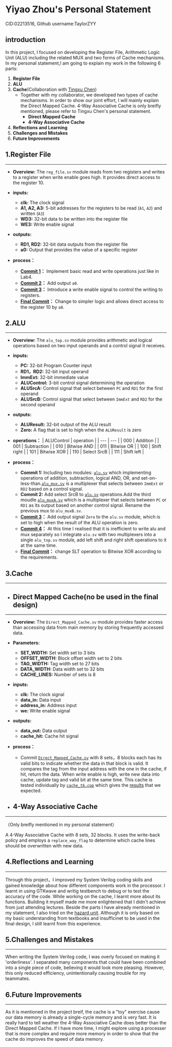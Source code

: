 # Yiyao Zhou's Personal Statement
CID:02213516, Github username:TaylorZYY
##  introduction
In this project, I focused on developing the Register File, Arithmetic Logic Unit (ALU) including the related MUX and two forms of Cache mechanisms. In my personal statement,I am going to explain my work in the following 6 parts:

1. **Register File**
2. **ALU**
3. **Cache**(Collaboration with [Tingxu Chen](https://github.com/ccchloe510))
   - Together with my collaborator, we developed two types of cache mechanisms. In order to show our joint effort, I will mainly explain the Direct Mapped Cache. 4-Way Associative Cache is only breifly mentioned, please refer to Tingxu Chen's personal statement.
     - **Direct Mapped Cache**
     - **4-Way Associative Cache**
4. **Reflections and Learning**
5. **Challenges and Mistakes**
6. **Future Improvements**

## 1.Register File
---
- **Overview:**
  The `reg_file.sv` module reads from two registers and writes to a register when write enable goes high. It provides direct access to the register 10.
  
- **inputs:**
  - **clk:** The clock signal
  - **A1, A2, A3:** 5-bit addresses for the registers to be read (`A1`, `A2`) and written (`A3`)
  - **WD3:** 32-bit data to be written into the register file
  - **WE3:** Write enable signal

- **outputs:**
  - **RD1, RD2:** 32-bit data outputs from the register file
  - **a0:** Output that provides the value of a specific register

- **process：**
  - **[Commit 1](https://github.com/franfafdaf/IAC_23autumn_Group17-Coursework/commit/d94e1befc5d36e04be753a4ef233814ac497f58f#diff-5c39103c31f3e119753d68911c878fa39988cd4de9c3cc06e7aaf1d9d2958f19)：** Implement basic read and write operations just like in Lab4.
  - **[Commit 2](https://github.com/franfafdaf/IAC_23autumn_Group17-Coursework/commit/c0e69e03d02652aec5b61339886b209ef51ea6a2#diff-5c39103c31f3e119753d68911c878fa39988cd4de9c3cc06e7aaf1d9d2958f19)：** Add output `a0`.
  - **[Commit 3](https://github.com/franfafdaf/IAC_23autumn_Group17-Coursework/commit/529f67693a8ccd2bb43c26deecb8fb17b132fcf5#diff-5c39103c31f3e119753d68911c878fa39988cd4de9c3cc06e7aaf1d9d2958f19)：** Introduce a write enable signal to control the writing to registers.
  - **[Final Commit](https://github.com/franfafdaf/IAC_23autumn_Group17-Coursework/blob/zyy/reg_file.sv)：** Change to simpler logic and allows direct access to the register 10 by `a0`.

## 2.ALU
---
- **Overview:**
  The `alu_top.sv` module provides arithmetic and logical operations based on two input operands and a control signal it receives.

- **inputs:**
  - **PC:** 32-bit Program Counter input
  - **RD1，RD2:** 32-bit input operand
  - **ImmExt:** 32-bit immediate value
  - **ALUControl:** 3-bit control signal determining the operation
  - **ALUSrcA:** Control signal that select between `PC` and `RD1` for the first operand
  - **ALUSrcB:** Control signal that select between `ImmExt` and `RD2` for the second operand

- **outputs:**
  - **ALUResult:** 32-bit output of the ALU result
  - **Zero:** A flag that is set to high when the `ALUResult` is zero

- **operations：**
  | ALUControl | operation |
  | --- | --- |
  | 000 | Addition |
  | 001 | Subtraction |
  | 010 | Bitwise AND |
  | 011 | Bitwise OR |
  | 100 | Shift right |
  | 101 | Bitwise XOR  |
  | 110 | Select SrcB |
  | 111 | Shift left |

- **process：**
  - **Commit 1:** Including two modules: [`alu.sv`](https://github.com/franfafdaf/IAC_23autumn_Group17-Coursework/commit/d94e1befc5d36e04be753a4ef233814ac497f58f#diff-7328527108921190114124240be003807f1752fc4f983e48a6afe6d6bcb0f614) which implementing operations of addition, subtraction, logical AND, OR, and set-on-less-than.[`alu_mux.sv`](https://github.com/franfafdaf/IAC_23autumn_Group17-Coursework/commit/d94e1befc5d36e04be753a4ef233814ac497f58f#diff-d6b6e8aff2b0168e90f117dfa03ad18d9b768d722b348757c2102024e73ed1a2) is a multiplexer that selects between `ImmExt` or `RD2` based on a control signal.
  - **Commit 2:** Add select SrcB to [`alu.sv`](https://github.com/franfafdaf/IAC_23autumn_Group17-Coursework/commit/7345375a0b4e8bc7f3dd586fa49cd512d13bf2cd#diff-7328527108921190114124240be003807f1752fc4f983e48a6afe6d6bcb0f614) operations.Add the third moudle [`alu_muxA.sv`](https://github.com/franfafdaf/IAC_23autumn_Group17-Coursework/commit/7345375a0b4e8bc7f3dd586fa49cd512d13bf2cd#diff-de4d8b3c8e991ce440888ff69cacf4e0b8818dbeab5bbbf8682b3a24034c787b) which is a multiplexer that selects between `PC` or `RD1` as its output based on another control signal. Rename the previous mux to `alu_muxB.sv`.
  - **[Commit 3](https://github.com/franfafdaf/IAC_23autumn_Group17-Coursework/commit/955da2c89e8f682db81bf4f261d2c1b8cdae13c8#diff-7328527108921190114124240be003807f1752fc4f983e48a6afe6d6bcb0f614)：** Add output signal `Zero` to the `alu.sv` module, which is set to high when the result of the ALU operation is zero.
  - **[Commit 4](https://github.com/franfafdaf/IAC_23autumn_Group17-Coursework/commit/715015b5cad5e7bbc58dddd9a8f0a6462aee4fdb#diff-5b9ecc708d963edcd24c32bf9cd4e7a12c763cd97c7466af6e13d1e216d29197)：** At this time I realised that it is inefficient to write alu and mux separately so I integrate `alu.sv` with two multiplexers into a single `alu_top.sv` module, add left shift and right shift operations to it at the same time.
  - **[Final Commit](https://github.com/franfafdaf/IAC_23autumn_Group17-Coursework/commit/dc42ba4dc7e3517c82bb2f021b54b46461644aff#diff-5b9ecc708d963edcd24c32bf9cd4e7a12c763cd97c7466af6e13d1e216d29197)：** change SLT operation to Bitwise XOR according to the requirements.

## 3.Cache
---
- ## Direct Mapped Cache(no be used in the final design)
---
- **Overview:**
  The `Direct_Mapped_Cache.sv` module provides faster access than accessing data from main memory by storing frequently accessed data.

- **Parameters:**
  - **SET_WIDTH:** Set width set to 3 bits
  - **OFFSET_WIDTH:** Block offset width set to 2 bits
  - **TAG_WIDTH:** Tag width set to 27 bits
  - **DATA_WIDTH:** Data width set to 32 bits
  - **CACHE_LINES:** Number of sets is 8

- **inputs:**
  - **clk:** The clock signal
  - **data_in:** Data input
  - **address_in:** Address input
  - **we:** Write enable signal
 
- **outputs:**
  - **data_out:** Data output 
  - **cache_hit:** Cache hit signal

- **process：**
  - Commit [`Direct_Mapped_Cache.sv`](https://github.com/franfafdaf/IAC_23autumn_Group17-Coursework/commit/f1bca92fce395beb0b1330499e958dae02881769#diff-d29105ddbb68ea273f52e96338e1ba6509ff0b50cea9a278542b7bb8a495e361) with 8 sets，8 blocks each has its valid bits to indicate whether the data in that block is valid.  It compares the tag from the input address with the one in the cache, if hit, return the data. When write enable is high, write new data into cache, update tag and valid bit at the same time. This cache is tested individually by [`cache_tb.cpp`](https://github.com/franfafdaf/IAC_23autumn_Group17-Coursework/commit/f1bca92fce395beb0b1330499e958dae02881769#diff-8e873dc7cac9d2eb54a4449c28bf5dc29968945f19603d74e7302d1c017a3f19) which gives the [results](https://github.com/franfafdaf/IAC_23autumn_Group17-Coursework/tree/Cache/test) that we expected.

- ## 4-Way Associative Cache
---
（Only breifly mentioned in my personal statement）

A 4-Way Associative Cache with 8 sets, 32 blocks. It uses the write-back policy and employs a `replace_way_flag` to determine which cache lines should be overwritten with new data.

## 4.Reflections and Learning
---
Through this project，I improved my System Verilog coding skills and gained knowledge about how different components work in the processor. I learnt in using GTKwave and writig testbench to debug or to test the accuracy of the code. While working on the cache, I learnt more about its functions. Building it myself made me more enlightened that I didn't achieve from just attending lectures. Beside the parts I have already mentioned in my statement, I also tried on the [hazard unit](https://github.com/franfafdaf/IAC_23autumn_Group17-Coursework/commit/b98ee8cd204eebbf93d30359dfa0a3c23daa19db). Although it is only based on my basic understanding from textbooks and insufficinet to be used in the final design, I still learnt from this experience.

## 5.Challenges and Mistakes
---
When writing the System Verilog code, I was overly focused on making it 'orderliness'. I separated many components that could have been combined into a single piece of code, believing it would look more pleasing. However, this only reduced efficiency, unintentionally causing trouble for my teammates.

## 6.Future Improvements
---
As it is mentioned in the project breif, the cache is a "toy" exercise cause our data memory is already a single-cycle memory and is very fast. It is really hard to tell weather the 4-Way Associative Cache does better than the Direct Mapped Cache. If I have more time, I might explore using a processer that is more complex and require more memory in order to show that the cache do improves the speed of data memory.
